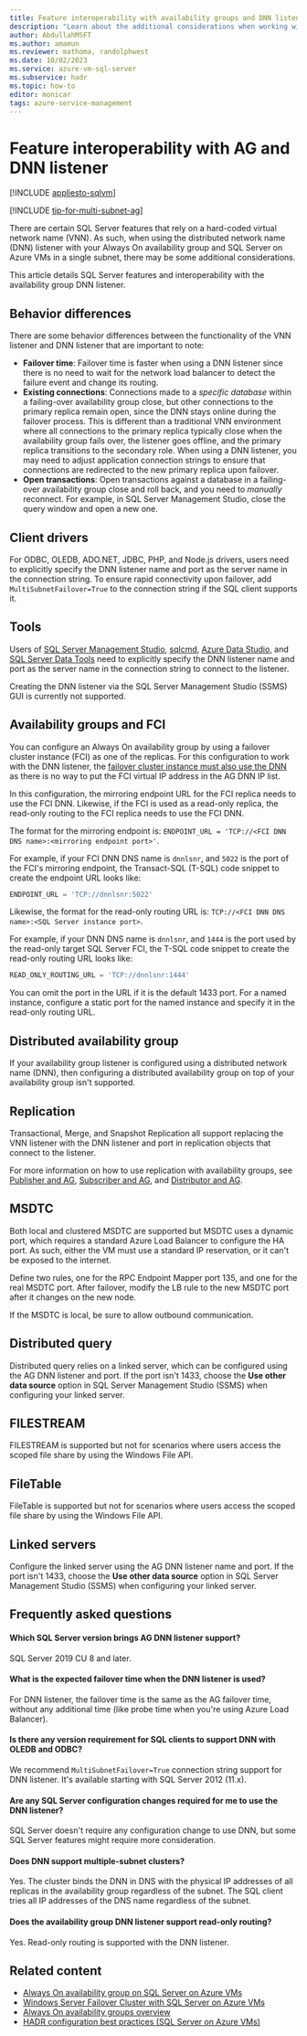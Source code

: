 ```yaml
---
title: Feature interoperability with availability groups and DNN listener
description: "Learn about the additional considerations when working with certain SQL Server features and a distributed network name (DNN) listener with an Always On availability group on SQL Server on Azure VMs."
author: AbdullahMSFT
ms.author: amamun
ms.reviewer: mathoma, randolphwest
ms.date: 10/02/2023
ms.service: azure-vm-sql-server
ms.subservice: hadr
ms.topic: how-to
editor: monicar
tags: azure-service-management
---
```


# Feature interoperability with AG and DNN listener

[!INCLUDE [appliesto-sqlvm](../../includes/appliesto-sqlvm.md)]

[!INCLUDE [tip-for-multi-subnet-ag](../../includes/virtual-machines-ag-listener-multi-subnet.md)]

There are certain SQL Server features that rely on a hard-coded virtual network name (VNN). As such, when using the distributed network name (DNN) listener with your Always On availability group and SQL Server on Azure VMs in a single subnet, there may be some additional considerations.

This article details SQL Server features and interoperability with the availability group DNN listener.

## Behavior differences

There are some behavior differences between the functionality of the VNN listener and DNN listener that are important to note:

- **Failover time**: Failover time is faster when using a DNN listener since there is no need to wait for the network load balancer to detect the failure event and change its routing.
- **Existing connections**: Connections made to a *specific database* within a failing-over availability group close, but other connections to the primary replica remain open, since the DNN stays online during the failover process. This is different than a traditional VNN environment where all connections to the primary replica typically close when the availability group fails over, the listener goes offline, and the primary replica transitions to the secondary role. When using a DNN listener, you may need to adjust application connection strings to ensure that connections are redirected to the new primary replica upon failover.
- **Open transactions**: Open transactions against a database in a failing-over availability group close and roll back, and you need to *manually* reconnect. For example, in SQL Server Management Studio, close the query window and open a new one.

## Client drivers

For ODBC, OLEDB, ADO.NET, JDBC, PHP, and Node.js drivers, users need to explicitly specify the DNN listener name and port as the server name in the connection string. To ensure rapid connectivity upon failover, add `MultiSubnetFailover=True` to the connection string if the SQL client supports it.

## Tools

Users of [SQL Server Management Studio](/sql/ssms/sql-server-management-studio-ssms), [sqlcmd](/sql/tools/sqlcmd-utility), [Azure Data Studio](/azure-data-studio/what-is-azure-data-studio), and [SQL Server Data Tools](/sql/ssdt/sql-server-data-tools) need to explicitly specify the DNN listener name and port as the server name in the connection string to connect to the listener.

Creating the DNN listener via the SQL Server Management Studio (SSMS) GUI is currently not supported.

## Availability groups and FCI

You can configure an Always On availability group by using a failover cluster instance (FCI) as one of the replicas. For this configuration to work with the DNN listener, the [failover cluster instance must also use the DNN](failover-cluster-instance-distributed-network-name-dnn-configure.md) as there is no way to put the FCI virtual IP address in the AG DNN IP list.

In this configuration, the mirroring endpoint URL for the FCI replica needs to use the FCI DNN. Likewise, if the FCI is used as a read-only replica, the read-only routing to the FCI replica needs to use the FCI DNN.

The format for the mirroring endpoint is: `ENDPOINT_URL = 'TCP://<FCI DNN DNS name>:<mirroring endpoint port>'`.

For example, if your FCI DNN DNS name is `dnnlsnr`, and `5022` is the port of the FCI's mirroring endpoint, the Transact-SQL (T-SQL) code snippet to create the endpoint URL looks like:

```sql
ENDPOINT_URL = 'TCP://dnnlsnr:5022'
```

Likewise, the format for the read-only routing URL is: `TCP://<FCI DNN DNS name>:<SQL Server instance port>`.

For example, if your DNN DNS name is `dnnlsnr`, and `1444` is the port used by the read-only target SQL Server FCI, the T-SQL code snippet to create the read-only routing URL looks like:

```sql
READ_ONLY_ROUTING_URL = 'TCP://dnnlsnr:1444'
```

You can omit the port in the URL if it is the default 1433 port. For a named instance, configure a static port for the named instance and specify it in the read-only routing URL.

## Distributed availability group

If your availability group listener is configured using a distributed network name (DNN), then configuring a distributed availability group on top of your availability group isn't supported.

## Replication

Transactional, Merge, and Snapshot Replication all support replacing the VNN listener with the DNN listener and port in replication objects that connect to the listener.

For more information on how to use replication with availability groups, see [Publisher and AG](/sql/database-engine/availability-groups/windows/configure-replication-for-always-on-availability-groups-sql-server), [Subscriber and AG](/sql/database-engine/availability-groups/windows/replication-subscribers-and-always-on-availability-groups-sql-server), and [Distributor and AG](/sql/relational-databases/replication/configure-distribution-availability-group).

## MSDTC

Both local and clustered MSDTC are supported but MSDTC uses a dynamic port, which requires a standard Azure Load Balancer to configure the HA port. As such, either the VM must use a standard IP reservation, or it can't be exposed to the internet.

Define two rules, one for the RPC Endpoint Mapper port 135, and one for the real MSDTC port. After failover, modify the LB rule to the new MSDTC port after it changes on the new node.

If the MSDTC is local, be sure to allow outbound communication.

## Distributed query

Distributed query relies on a linked server, which can be configured using the AG DNN listener and port. If the port isn't 1433, choose the **Use other data source** option in SQL Server Management Studio (SSMS) when configuring your linked server.

## FILESTREAM

FILESTREAM is supported but not for scenarios where users access the scoped file share by using the Windows File API.

## FileTable

FileTable is supported but not for scenarios where users access the scoped file share by using the Windows File API.

## Linked servers

Configure the linked server using the AG DNN listener name and port. If the port isn't 1433, choose the **Use other data source** option in SQL Server Management Studio (SSMS) when configuring your linked server.

## Frequently asked questions

#### Which SQL Server version brings AG DNN listener support?

SQL Server 2019 CU 8 and later.

#### What is the expected failover time when the DNN listener is used?

For DNN listener, the failover time is the same as the AG failover time, without any additional time (like probe time when you're using Azure Load Balancer).

#### Is there any version requirement for SQL clients to support DNN with OLEDB and ODBC?

We recommend `MultiSubnetFailover=True` connection string support for DNN listener. It's available starting with SQL Server 2012 (11.x).

#### Are any SQL Server configuration changes required for me to use the DNN listener?

SQL Server doesn't require any configuration change to use DNN, but some SQL Server features might require more consideration.

#### Does DNN support multiple-subnet clusters?

Yes. The cluster binds the DNN in DNS with the physical IP addresses of all replicas in the availability group regardless of the subnet. The SQL client tries all IP addresses of the DNS name regardless of the subnet.

#### Does the availability group DNN listener support read-only routing?

Yes. Read-only routing is supported with the DNN listener.

## Related content

- [Always On availability group on SQL Server on Azure VMs](availability-group-overview.md)
- [Windows Server Failover Cluster with SQL Server on Azure VMs](hadr-windows-server-failover-cluster-overview.md)
- [Always On availability groups overview](/sql/database-engine/availability-groups/windows/overview-of-always-on-availability-groups-sql-server)
- [HADR configuration best practices (SQL Server on Azure VMs)](hadr-cluster-best-practices.md)
